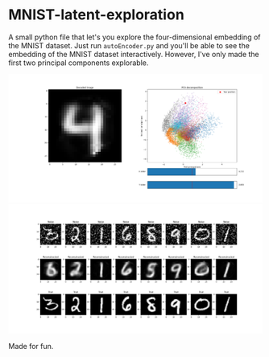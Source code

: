 # MNIST-latent-exploration
 A small python file that let's you explore the four-dimensional embedding of the MNIST dataset.
 Just run `autoEncoder.py` and you'll be able to see the embedding of the MNIST dataset interactively. However, I've only made the first two principal components explorable.

![Screenshot of the simple matplotlib interface](Screenshot.png)
![Denoising](bad_denoising.png)

Made for fun.